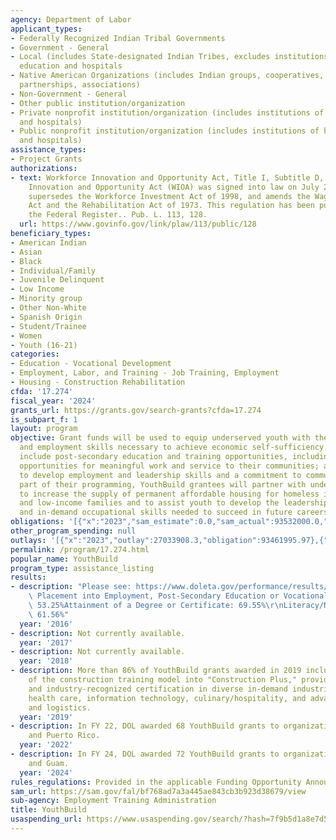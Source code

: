 ```yaml
---
agency: Department of Labor
applicant_types:
- Federally Recognized Indian Tribal Governments
- Government - General
- Local (includes State-designated Indian Tribes, excludes institutions of higher
  education and hospitals
- Native American Organizations (includes Indian groups, cooperatives, corporations,
  partnerships, associations)
- Non-Government - General
- Other public institution/organization
- Private nonprofit institution/organization (includes institutions of higher education
  and hospitals)
- Public nonprofit institution/organization (includes institutions of higher education
  and hospitals)
assistance_types:
- Project Grants
authorizations:
- text: Workforce Innovation and Opportunity Act, Title I, Subtitle D, 171, The Workforce
    Innovation and Opportunity Act (WIOA) was signed into law on July 22, 2014.  It
    supersedes the Workforce Investment Act of 1998, and amends the Wagner-Peyser
    Act and the Rehabilitation Act of 1973. This regulation has been published in
    the Federal Register.. Pub. L. 113, 128.
  url: https://www.govinfo.gov/link/plaw/113/public/128
beneficiary_types:
- American Indian
- Asian
- Black
- Individual/Family
- Juvenile Delinquent
- Low Income
- Minority group
- Other Non-White
- Spanish Origin
- Student/Trainee
- Women
- Youth (16-21)
categories:
- Education - Vocational Development
- Employment, Labor, and Training - Job Training, Employment
- Housing - Construction Rehabilitation
cfda: '17.274'
fiscal_year: '2024'
grants_url: https://grants.gov/search-grants?cfda=17.274
is_subpart_f: 1
layout: program
objective: Grant funds will be used to equip underserved youth with the education
  and employment skills necessary to achieve economic self-sufficiency.  Program services
  include post-secondary education and training opportunities, including apprenticeship;
  opportunities for meaningful work and service to their communities; and opportunities
  to develop employment and leadership skills and a commitment to community development.  As
  part of their programming, YouthBuild grantees will partner with underserved youth
  to increase the supply of permanent affordable housing for homeless individuals
  and low-income families and to assist youth to develop the leadership, learning,
  and in-demand occupational skills needed to succeed in future careers.
obligations: '[{"x":"2023","sam_estimate":0.0,"sam_actual":93532000.0,"usa_spending_actual":89622288.26},{"x":"2024","sam_estimate":0.0,"sam_actual":98450000.0,"usa_spending_actual":92203329.05},{"x":"2025","sam_estimate":0.0,"sam_actual":99000000.0,"usa_spending_actual":0.0}]'
other_program_spending: null
outlays: '[{"x":"2023","outlay":27033908.3,"obligation":93461995.97},{"x":"2024","outlay":1471523.01,"obligation":98337780.7},{"x":"2025","outlay":0.0,"obligation":0.0}]'
permalink: /program/17.274.html
popular_name: YouthBuild
program_type: assistance_listing
results:
- description: "Please see: https://www.doleta.gov/performance/results/reports.cfm\
    \ Placement into Employment, Post-Secondary Education or Vocational Training:\
    \ 53.25%Attainment of a Degree or Certificate: 69.55%\r\nLiteracy/Numeracy Gains:\
    \ 61.56%"
  year: '2016'
- description: Not currently available.
  year: '2017'
- description: Not currently available.
  year: '2018'
- description: More than 86% of YouthBuild grants awarded in 2019 included expansion
    of the construction training model into "Construction Plus," providing training
    and industry-recognized certification in diverse in-demand industries including
    health care, information technology, culinary/hospitality, and advanced manufacturing
    and logistics.
  year: '2019'
- description: In FY 22, DOL awarded 68 YouthBuild grants to organizations in 28 states
    and Puerto Rico.
  year: '2022'
- description: In FY 24, DOL awarded 72 YouthBuild grants to organizations in 31 states
    and Guam.
  year: '2024'
rules_regulations: Provided in the applicable Funding Opportunity Announcement.
sam_url: https://sam.gov/fal/bf768ad7a3a445ae843cb3b923d38679/view
sub-agency: Employment Training Administration
title: YouthBuild
usaspending_url: https://www.usaspending.gov/search/?hash=7f9b5d1a8e7d55cce775e7080330505a
---
```

